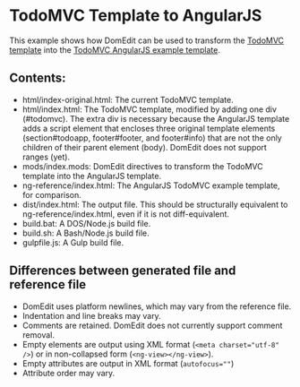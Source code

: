 # TodoMVC Template to AngularJS

This example shows how DomEdit can be used to transform the 
[TodoMVC](http://todomvc.com) [template](https://github.com/tastejs/todomvc/tree/gh-pages/template)
into the [TodoMVC AngularJS example template](https://github.com/tastejs/todomvc/tree/gh-pages/architecture-examples/angularjs).

## Contents:
- html/index-original.html: The current TodoMVC template.
- html/index.html: The TodoMVC template, modified by adding one div (#todomvc).
  The extra div is necessary because the AngularJS template adds a script
  element that encloses three original template elements (section#todoapp,
  footer#footer, and footer#info) that are not the only children of their
  parent element (body). DomEdit does not support ranges (yet).
- mods/index.mods: DomEdit directives to transform the TodoMVC template 
  into the AngularJS template.
- ng-reference/index.html: The AngularJS TodoMVC example template, for 
  comparison.
- dist/index.html: The output file. This should be structurally equivalent to
  ng-reference/index.html, even if it is not diff-equivalent.
- build.bat: A DOS/Node.js build file.
- build.sh: A Bash/Node.js build file.
- gulpfile.js: A Gulp build file.

## Differences between generated file and reference file

- DomEdit uses platform newlines, which may vary from the reference file.
- Indentation and line breaks may vary.
- Comments are retained. DomEdit does not currently support comment removal.
- Empty elements are output using XML format (`<meta charset="utf-8" />`)
  or in non-collapsed form (`<ng-view></ng-view>`).
- Empty attributes are output in XML format (`autofocus=""`)
- Attribute order may vary.
